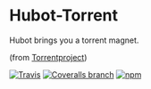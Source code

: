 # Hubot-Torrent

Hubot brings you a torrent magnet.

(from [Torrentproject](https://torrentproject.se))

[![Travis](https://img.shields.io/travis/mnpk/hubot-torrent.svg?style=flat-square)](https://travis-ci.org/mnpk/hubot-torrent)
[![Coveralls branch](https://img.shields.io/coveralls/mnpk/hubot-torrent/master.svg?style=flat-square)](https://coveralls.io/r/mnpk/hubot-torrent)
[![npm](https://img.shields.io/npm/v/hubot-torrent.svg?style=flat-square)](https://www.npmjs.com/package/hubot-torrent)
